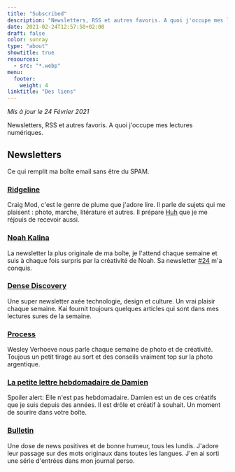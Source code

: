 ```yaml
---
title: "Subscribed"
description: "Newsletters, RSS et autres favoris. A quoi j'occupe mes lectures numériques."
date: 2021-02-24T12:57:50+02:00
draft: false
color: sunray
type: "about"
showtitle: true
resources:
  - src: "*.webp"
menu:
  footer:
    weight: 4
linktitle: "Des liens"
---
```


<span class="text-gray-500">*Mis à jour le 24 Février 2021*</span>

Newsletters, RSS et autres favoris. A quoi j'occupe mes lectures numériques.

## Newsletters 

Ce qui remplit ma boîte email sans être du SPAM.

### [Ridgeline](https://craigmod.com/ridgeline/)

Craig Mod, c'est le genre de plume que j'adore lire. Il parle de sujets qui me plaisent : photo, marche, litérature et autres.
Il prépare [Huh](https://craigmod.com/huh/) que je me réjouis de recevoir aussi.

### [Noah Kalina](https://www.noahkalina.com/newsletter-archive)

La newsletter la plus originale de ma boîte, je l'attend chaque semaine et suis à chaque fois surpris par la créativité de Noah. Sa newsletter [#24](https://mailchi.mp/84483ebaf7c6/newsletter-24-trail-camera) m'a conquis.

### [Dense Discovery](https://www.densediscovery.com)

Une super newsletter axée technologie, design et culture. Un vrai plaisir chaque semaine. Kai fournit toujours quelques articles qui sont dans mes lectures sures de la semaine.

### [Process](https://wesley.substack.com)

Wesley Verhoeve nous parle chaque semaine de photo et de créativité. Toujous un petit tirage au sort et des conseils vraiment top sur la photo argentique.

### [La petite lettre hebdomadaire de Damien](https://damien.cool/ma-petite-lettre/)

Spoiler alert: Elle n'est pas hebdomadaire. Damien est un de ces créatifs que je suis depuis des années. Il est drôle et créatif à souhait. Un moment de sourire dans votre boîte.

### [Bulletin](https://bulletin.fr)

Une dose de news positives et de bonne humeur, tous les lundis.
J'adore leur passage sur des mots originaux dans toutes les langues. J'en ai sorti une série d'entrées dans mon journal perso.
